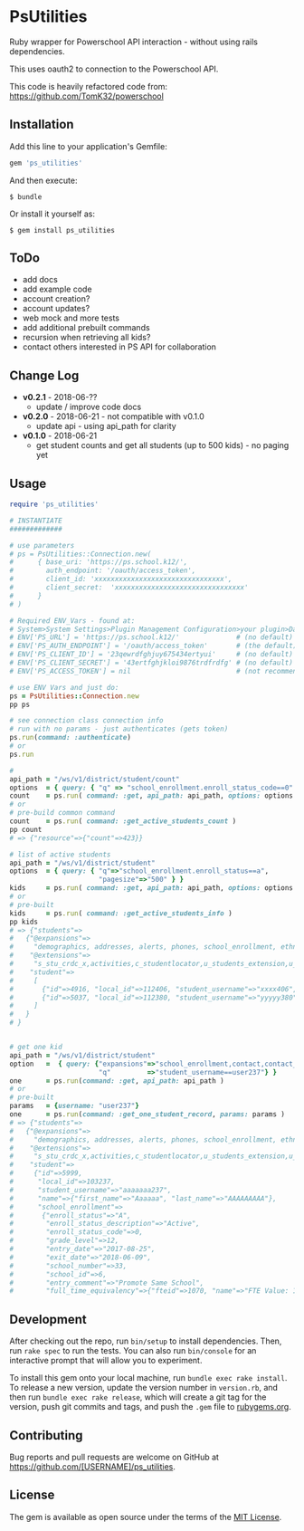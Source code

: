 # PsUtilities

Ruby wrapper for Powerschool API interaction - without using rails dependencies.

This uses oauth2 to connection to the Powerschool API.

This code is heavily refactored code from: https://github.com/TomK32/powerschool

## Installation

Add this line to your application's Gemfile:

```ruby
gem 'ps_utilities'
```

And then execute:

    $ bundle

Or install it yourself as:

    $ gem install ps_utilities

## ToDo

- add docs
- add example code
- account creation?
- account updates?
- web mock and more tests
- add additional prebuilt commands
- recursion when retrieving all kids?
- contact others interested in PS API for collaboration

## Change Log

* **v0.2.1** - 2018-06-??
  - update / improve code docs
* **v0.2.0** - 2018-06-21 - not compatible with v0.1.0
  - update api - using api_path for clarity
* **v0.1.0** - 2018-06-21
  - get student counts and get all students (up to 500 kids) - no paging yet

## Usage

```ruby
require 'ps_utilities'

# INSTANTIATE
#############

# use parameters
# ps = PsUtilities::Connection.new(
#      { base_uri: 'https://ps.school.k12/',
#        auth_endpoint: '/oauth/access_token',
#        client_id: 'xxxxxxxxxxxxxxxxxxxxxxxxxxxxxxxx',
#        client_secret:  'xxxxxxxxxxxxxxxxxxxxxxxxxxxxxxxx'
#      }
# )

# Required ENV_Vars - found at:
# System>System Settings>Plugin Management Configuration>your plugin>Data_Provider_Configuration
# ENV['PS_URL'] = 'https://ps.school.k12/'              # (no default)
# ENV['PS_AUTH_ENDPOINT'] = '/oauth/access_token'       # (the default)
# ENV['PS_CLIENT_ID'] = '23qewrdfghjuy675434ertyui'     # (no default)
# ENV['PS_CLIENT_SECRET'] = '43ertfghjkloi9876trdfrdfg' # (no default)
# ENV['PS_ACCESS_TOKEN'] = nil                          # (not recommended)

# use ENV Vars and just do:
ps = PsUtilities::Connection.new
pp ps

# see connection class connection info
# run with no params - just authenticates (gets token)
ps.run(command: :authenticate)
# or
ps.run

#
api_path = "/ws/v1/district/student/count"
options  = { query: { "q" => "school_enrollment.enroll_status_code==0" } }
count    = ps.run( command: :get, api_path: api_path, options: options )
# or
# pre-build common command
count    = ps.run( command: :get_active_students_count )
pp count
# => {"resource"=>{"count"=>423}}

# list of active students
api_path = "/ws/v1/district/student"
options  = { query: { "q"=>"school_enrollment.enroll_status==a",
                      "pagesize"=>"500" } }
kids     = ps.run( command: :get, api_path: api_path, options: options )
# or
# pre-built
kids     = ps.run( command: :get_active_students_info )
pp kids
# => {"students"=>
#   {"@expansions"=>
#     "demographics, addresses, alerts, phones, school_enrollment, ethnicity_race, contact, contact_info, initial_enrollment, schedule_setup, fees, lunch",
#    "@extensions"=>
#     "s_stu_crdc_x,activities,c_studentlocator,u_students_extension,u_studentsuserfields,s_stu_ncea_x,s_stu_edfi_x,studentcorefields",
#    "student"=>
#     [
#       {"id"=>4916, "local_id"=>112406, "student_username"=>"xxxx406", "name"=>{"first_name"=>"Xxxxxx", "last_name"=>"xxxxx"}},
#       {"id"=>5037, "local_id"=>112380, "student_username"=>"yyyyy380", "name"=>{"first_name"=>"Yyyyyy", "last_name"=>"YYYYY"}},
#     ]
#   }
# }


# get one kid
api_path = "/ws/v1/district/student"
option   =  { query: {"expansions"=>"school_enrollment,contact,contact_info",
                      "q"         =>"student_username==user237"} }
one      = ps.run(command: :get, api_path: api_path )
# or
# pre-built
params   = {username: "user237"}
one      = ps.run(command: :get_one_student_record, params: params )
# => {"students"=>
#   {"@expansions"=>
#     "demographics, addresses, alerts, phones, school_enrollment, ethnicity_race, contact, contact_info, initial_enrollment, schedule_setup, fees, lunch",
#    "@extensions"=>
#     "s_stu_crdc_x,activities,c_studentlocator,u_students_extension,u_studentsuserfields,s_stu_ncea_x,s_stu_edfi_x,studentcorefields",
#    "student"=>
#     {"id"=>5999,
#      "local_id"=>103237,
#      "student_username"=>"aaaaaaa237",
#      "name"=>{"first_name"=>"Aaaaaa", "last_name"=>"AAAAAAAAA"},
#      "school_enrollment"=>
#       {"enroll_status"=>"A",
#        "enroll_status_description"=>"Active",
#        "enroll_status_code"=>0,
#        "grade_level"=>12,
#        "entry_date"=>"2017-08-25",
#        "exit_date"=>"2018-06-09",
#        "school_number"=>33,
#        "school_id"=>6,
#        "entry_comment"=>"Promote Same School",
#        "full_time_equivalency"=>{"fteid"=>1070, "name"=>"FTE Value: 1"}}}}}

```

## Development

After checking out the repo, run `bin/setup` to install dependencies. Then, run `rake spec` to run the tests. You can also run `bin/console` for an interactive prompt that will allow you to experiment.

To install this gem onto your local machine, run `bundle exec rake install`. To release a new version, update the version number in `version.rb`, and then run `bundle exec rake release`, which will create a git tag for the version, push git commits and tags, and push the `.gem` file to [rubygems.org](https://rubygems.org).

## Contributing

Bug reports and pull requests are welcome on GitHub at https://github.com/[USERNAME]/ps_utilities.

## License

The gem is available as open source under the terms of the [MIT License](https://opensource.org/licenses/MIT).
